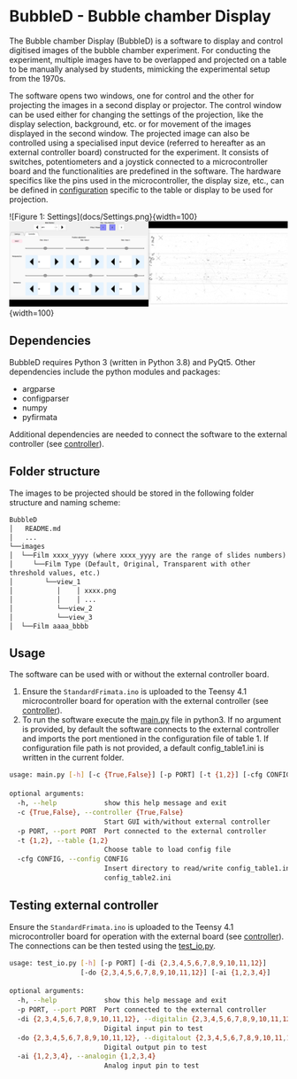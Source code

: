 # BubbleD - Bubble chamber Display 
The Bubble chamber Display (BubbleD) is a software to display and control digitised images of the bubble chamber experiment. For conducting the experiment, multiple images have to be overlapped and projected on a table to be manually analysed by students, mimicking the experimental setup from the 1970s.  

The software opens two windows, one for control and the other for projecting the images in a second display or projector. The control window can be used either for changing the settings of the projection, like the display selection, background, etc. or for movement of the images displayed in the second window.  The projected image can also be controlled using a specialised input device (referred to hereafter as an external controller board) constructed for the experiment. It consists of switches, potentiometers and a joystick connected to a microcontroller board and the functionalities are predefined in the software. The hardware specifics like the pins used in the microcontroller, the display size, etc., can be defined in [configuration](packages/config_table1.py) specific to the table or display to be used for projection. 

![Figure 1: Settings](docs/Settings.png}{width=100}
![Figure 2: Controller](docs/Controller.png){width=100}      

## Dependencies 
BubbleD requires Python 3 (written in Python 3.8) and PyQt5. 
Other dependencies include the python modules and packages:
* argparse
* configparser
* numpy
* pyfirmata

Additional dependencies are needed to connect the software to the external controller (see [controller](controller/README.md)).

## Folder structure
The images to be projected should be stored in the following folder structure and naming scheme:

```
BubbleD
│   README.md
│   ...
└──images
│  └──Film xxxx_yyyy (where xxxx_yyyy are the range of slides numbers)
│     └──Film Type (Default, Original, Transparent with other threshold values, etc.)  
│        └──view_1
│           │    │ xxxx.png
│           │    │ ...  
│           └──view_2
│           └──view_3
│  └──Film aaaa_bbbb

```

## Usage
The software can be used with or without the external controller board. 
1. Ensure the `StandardFrimata.ino` is uploaded to the Teensy 4.1 microcontroller board for operation with the external controller (see [controller](controller/README.md)).    
2. To run the software execute the [main.py](main.py) file in python3. If no argument is provided, by default the software connects to the external controller and imports the port mentioned in the configuration file of table 1. If configuration file path is not provided, a default config_table1.ini is written in the current folder.

```bash
usage: main.py [-h] [-c {True,False}] [-p PORT] [-t {1,2}] [-cfg CONFIG]

optional arguments:
  -h, --help            show this help message and exit
  -c {True,False}, --controller {True,False}
                        Start GUI with/without external controller
  -p PORT, --port PORT  Port connected to the external controller
  -t {1,2}, --table {1,2}
                        Choose table to load config file
  -cfg CONFIG, --config CONFIG
                        Insert directory to read/write config_table1.ini or
                        config_table2.ini
```


## Testing external controller
Ensure the `StandardFrimata.ino` is uploaded to the Teensy 4.1 microcontroller board for operation with the external board (see [controller](controller/README.md)). The connections can be then tested using the [test_io.py](test_io.py).

```bash
usage: test_io.py [-h] [-p PORT] [-di {2,3,4,5,6,7,8,9,10,11,12}]
                  [-do {2,3,4,5,6,7,8,9,10,11,12}] [-ai {1,2,3,4}]

optional arguments:
  -h, --help            show this help message and exit
  -p PORT, --port PORT  Port connected to the external controller
  -di {2,3,4,5,6,7,8,9,10,11,12}, --digitalin {2,3,4,5,6,7,8,9,10,11,12}
                        Digital input pin to test
  -do {2,3,4,5,6,7,8,9,10,11,12}, --digitalout {2,3,4,5,6,7,8,9,10,11,12}
                        Digital output pin to test
  -ai {1,2,3,4}, --analogin {1,2,3,4}
                        Analog input pin to test

```
